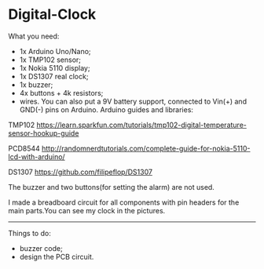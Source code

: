 # Digital-Clock

What you need:
- 1x Arduino Uno/Nano;
- 1x TMP102 sensor;
- 1x Nokia 5110 display;
- 1x DS1307 real clock;
- 1x buzzer;
- 4x buttons + 4k resistors;
- wires.
You can also put a 9V battery support, connected to Vin(+) and GND(-) pins on Arduino.
Arduino guides and libraries:

TMP102
https://learn.sparkfun.com/tutorials/tmp102-digital-temperature-sensor-hookup-guide

PCD8544 
http://randomnerdtutorials.com/complete-guide-for-nokia-5110-lcd-with-arduino/

DS1307
https://github.com/filipeflop/DS1307

The buzzer and two buttons(for setting the alarm) are not used.

I made a breadboard circuit for all components with pin headers for the main parts.You can see my clock in the pictures.


-----------------------------------------------------------------------------------------------------------------------------------

Things to do:
- buzzer code;
- design the  PCB circuit.
